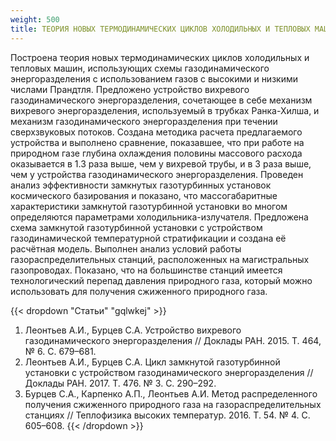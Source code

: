 ```yaml
---
weight: 500
title: ТЕОРИЯ НОВЫХ ТЕРМОДИНАМИЧЕСКИХ ЦИКЛОВ ХОЛОДИЛЬНЫХ И ТЕПЛОВЫХ МАШИН, ИСПОЛЬЗУЮЩИХ СХЕМЫ ГАЗОДИНАМИЧЕСКОГО ЭНЕРГОРАЗДЕЛЕНИЯ С ИСПОЛЬЗОВАНИЕМ ГАЗОВ С ВЫСОКИМИ И НИЗКИМИ ЧИСЛАМИ ПРАНДТЛЯ
---
```


Построена теория новых термодинамических циклов холодильных и тепловых машин, использующих схемы газодинамического энергоразделения с использованием газов с высокими и низкими числами Прандтля. Предложено устройство вихревого газодинамического энергоразделения, сочетающее в себе механизм вихревого энергоразделения, используемый в трубках Ранка-Хилша, и механизм газодинамического энергоразделения при течении сверхзвуковых потоков. Создана методика расчета предлагаемого устройства и выполнено сравнение, показавшее, что при работе на природном газе глубина охлаждения половины массового расхода оказывается в 1.3 раза выше, чем у вихревой трубы, и в 3 раза выше, чем у устройства газодинамического энергоразделения. Проведен анализ эффективности замкнутых газотурбинных установок космического базирования и показано, что массогабаритные характеристики замкнутой газотурбинной установки во многом определяются параметрами холодильника-излучателя. Предложена схема замкнутой газотурбинной установки с устройством газодинамической температурной стратификации и создана её расчётная модель.
Выполнен анализ условий работы газораспределительных станций, расположенных на магистральных газопроводах. Показано, что на большинстве станций имеется технологический перепад давления природного газа, который можно использовать для получения сжиженного природного газа. 

{{< dropdown "Статьи" "gqlwkej" >}}
1. Леонтьев А.И., Бурцев С.А.  Устройство вихревого газодинамического энергоразделения // Доклады РАН. 2015. Т. 464, № 6. С. 679–681.
2. Леонтьев А.И., Бурцев С.А.  Цикл замкнутой газотурбинной установки с устройством газодинамического энергоразделения // Доклады РАН. 2017. Т. 476. № 3.  С. 290–292.
3. Бурцев С.А., Карпенко А.П., Леонтьев А.И.  Метод распределенного получения сжиженного природного газа на газораспределительных станциях // Теплофизика высоких температур. 2016. Т. 54. № 4. С. 605–608.
{{< /dropdown >}}

